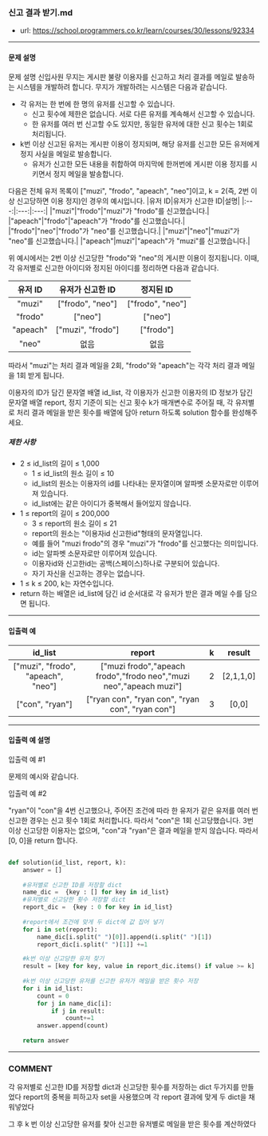 ### 신고 결과 받기.md

 - url: https://school.programmers.co.kr/learn/courses/30/lessons/92334
 
 --------
 
#### 문제 설명
문제 설명
신입사원 무지는 게시판 불량 이용자를 신고하고 처리 결과를 메일로 발송하는 시스템을 개발하려 합니다. 무지가 개발하려는 시스템은 다음과 같습니다.

 - 각 유저는 한 번에 한 명의 유저를 신고할 수 있습니다.
    - 신고 횟수에 제한은 없습니다. 서로 다른 유저를 계속해서 신고할 수 있습니다.
    - 한 유저를 여러 번 신고할 수도 있지만, 동일한 유저에 대한 신고 횟수는 1회로 처리됩니다.
 - k번 이상 신고된 유저는 게시판 이용이 정지되며, 해당 유저를 신고한 모든 유저에게 정지 사실을 메일로 발송합니다.
    - 유저가 신고한 모든 내용을 취합하여 마지막에 한꺼번에 게시판 이용 정지를 시키면서 정지 메일을 발송합니다.

다음은 전체 유저 목록이 ["muzi", "frodo", "apeach", "neo"]이고, k = 2(즉, 2번 이상 신고당하면 이용 정지)인 경우의 예시입니다.
|유저 ID|유저가 신고한 ID|설명|
|:---:|:---:|:---:|
|"muzi"|"frodo"|"muzi"가 "frodo"를 신고했습니다.|
|"apeach"|"frodo"|"apeach"가 "frodo"를 신고했습니다.|
|"frodo"|"neo"|"frodo"가 "neo"를 신고했습니다.|
|"muzi"|"neo"|"muzi"가 "neo"를 신고했습니다.|
|"apeach"|muzi"|"apeach"가 "muzi"를 신고했습니다.|

위 예시에서는 2번 이상 신고당한 "frodo"와 "neo"의 게시판 이용이 정지됩니다. 이때, 각 유저별로 신고한 아이디와 정지된 아이디를 정리하면 다음과 같습니다.

|유저 ID|유저가 신고한 ID|정지된 ID|
|:---:|:---:|:---:|
|"muzi"|["frodo", "neo"]|["frodo", "neo"]|
|"frodo"|["neo"]|["neo"]|
|"apeach"|["muzi", "frodo"]|["frodo"]|
|"neo"|없음|없음|

따라서 "muzi"는 처리 결과 메일을 2회, "frodo"와 "apeach"는 각각 처리 결과 메일을 1회 받게 됩니다.

이용자의 ID가 담긴 문자열 배열 id_list, 각 이용자가 신고한 이용자의 ID 정보가 담긴 문자열 배열 report, 정지 기준이 되는 신고 횟수 k가 매개변수로 주어질 때, 각 유저별로 처리 결과 메일을 받은 횟수를 배열에 담아 return 하도록 solution 함수를 완성해주세요.

##### 제한 사항
 - 2 ≤ id_list의 길이 ≤ 1,000
   - 1 ≤ id_list의 원소 길이 ≤ 10
   - id_list의 원소는 이용자의 id를 나타내는 문자열이며 알파벳 소문자로만 이루어져 있습니다.
   - id_list에는 같은 아이디가 중복해서 들어있지 않습니다.
 - 1 ≤ report의 길이 ≤ 200,000
   - 3 ≤ report의 원소 길이 ≤ 21
   - report의 원소는 "이용자id 신고한id"형태의 문자열입니다.
   - 예를 들어 "muzi frodo"의 경우 "muzi"가 "frodo"를 신고했다는 의미입니다.
   - id는 알파벳 소문자로만 이루어져 있습니다.
   - 이용자id와 신고한id는 공백(스페이스)하나로 구분되어 있습니다.
   - 자기 자신을 신고하는 경우는 없습니다.
 - 1 ≤ k ≤ 200, k는 자연수입니다.
 - return 하는 배열은 id_list에 담긴 id 순서대로 각 유저가 받은 결과 메일 수를 담으면 됩니다.
 
--------
 
#### 입출력 예
|id_list|report|k|result|
|:---:|:---:|:---:|:---:|
|["muzi", "frodo", "apeach", "neo"]|["muzi frodo","apeach frodo","frodo neo","muzi neo","apeach muzi"]|2|[2,1,1,0]|
|["con", "ryan"]|["ryan con", "ryan con", "ryan con", "ryan con"]|3|[0,0]|

 
--------

#### 입출력 예 설명
입출력 예 #1

문제의 예시와 같습니다.

입출력 예 #2

"ryan"이 "con"을 4번 신고했으나, 주어진 조건에 따라 한 유저가 같은 유저를 여러 번 신고한 경우는 신고 횟수 1회로 처리합니다. 따라서 "con"은 1회 신고당했습니다. 3번 이상 신고당한 이용자는 없으며, "con"과 "ryan"은 결과 메일을 받지 않습니다. 따라서 [0, 0]을 return 합니다.


```python

def solution(id_list, report, k):
    answer = []
    
    #유저별로 신고한 ID를 저장할 dict
    name_dic =  {key : [] for key in id_list}
    #유저별로 신고당한 횟수 저장할 dict
    report_dic =  {key : 0 for key in id_list}
    
    #report에서 조건에 맞게 두 dict에 값 집어 넣기
    for i in set(report):
        name_dic[i.split(" ")[0]].append(i.split(" ")[1])
        report_dic[i.split(" ")[1]] +=1 

    #k번 이상 신고당한 유저 찾기
    result = [key for key, value in report_dic.items() if value >= k]
    
    #k번 이상 신고당한 유저를 신고한 유저가 메일을 받은 횟수 저장
    for i in id_list:
        count = 0
        for j in name_dic[i]:
            if j in result:
                count+=1
        answer.append(count)
    
    return answer

```

------
### COMMENT
각 유저별로 신고한 ID를 저장할 dict과 신고당한 횟수를 저장하는 dict 두가지를 만들었다
report의 중복을 피하고자 set을 사용했으며 각 report 결과에 맞게 두 dict을 채워넣었다

그 후 k 번 이상 신고당한 유저를 찾아 신고한 유저별로 메일을 받은 횟수를 계산하였다



